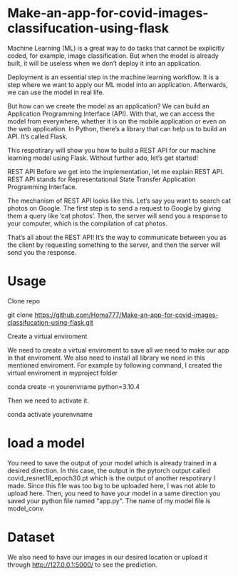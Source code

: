 # Make-an-app-for-covid-images-classifucation-using-flask


Machine Learning (ML) is a great way to do tasks that cannot be explicitly coded, for example, image classification. But when the model is already built, it will be useless when we don’t deploy it into an application.

Deployment is an essential step in the machine learning workflow. It is a step where we want to apply our ML model into an application. Afterwards, we can use the model in real life.

But how can we create the model as an application? We can build an Application Programming Interface (API). With that, we can access the model from everywhere, whether it is on the mobile application or even on the web application. In Python, there’s a library that can help us to build an API. It’s called Flask.

This respotirary will show you how to build a REST API for our machine learning model using Flask. Without further ado, let’s get started!

REST API
Before we get into the implementation, let me explain REST API. REST API stands for Representational State Transfer Application Programming Interface.

The mechanism of REST API looks like this. Let’s say you want to search cat photos on Google. The first step is to send a request to Google by giving them a query like ‘cat photos’. Then, the server will send you a response to your computer, which is the compilation of cat photos.

That’s all about the REST API! It’s the way to communicate between you as the client by requesting something to the server, and then the server will send you the response. 

# Usage

Clone repo

git clone https://github.com/Homa777/Make-an-app-for-covid-images-classifucation-using-flask.git

Create a virtual enviroment 

We need to create a virtual enviroment to save all we need to make our app in that enviroment. We also need to install all library we need in this mentioned enviroment. For example by following command, I created the virtual enviroment in myproject folder

conda create -n yourenvname python=3.10.4

Then we need to activate it. 

conda activate yourenvname

# load a model
You need to save the output of your model which is already trained in a desired direction. In this case, the output in the pytorch output called covid_resnet18_epoch30.pt which is the output of another respotirary I made. Since this file was too big to be uploaded here, I was not able to upload here. Then, you need to have your model in a same direction you saved your python file named "app.py". The name of my model file is model_conv.

# Dataset
We also need to have our images in our desired location or upload it through http://127.0.0.1:5000/ to see the prediction.
